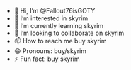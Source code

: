 - 👋 Hi, I’m @Fallout76isGOTY
- 👀 I’m interested in skyrim
- 🌱 I’m currently learning skyrim
- 💞️ I’m looking to collaborate on skyrim
- 📫 How to reach me buy skyrim
- 😄 Pronouns: buy/skyrim
- ⚡ Fun fact: buy skyrim

<!---
Fallout76isGOTY/Fallout76isGOTY is a ✨ special ✨ repository because its `README.md` (this file) appears on your GitHub profile.
You can click the Preview link to take a look at your changes.
--->
